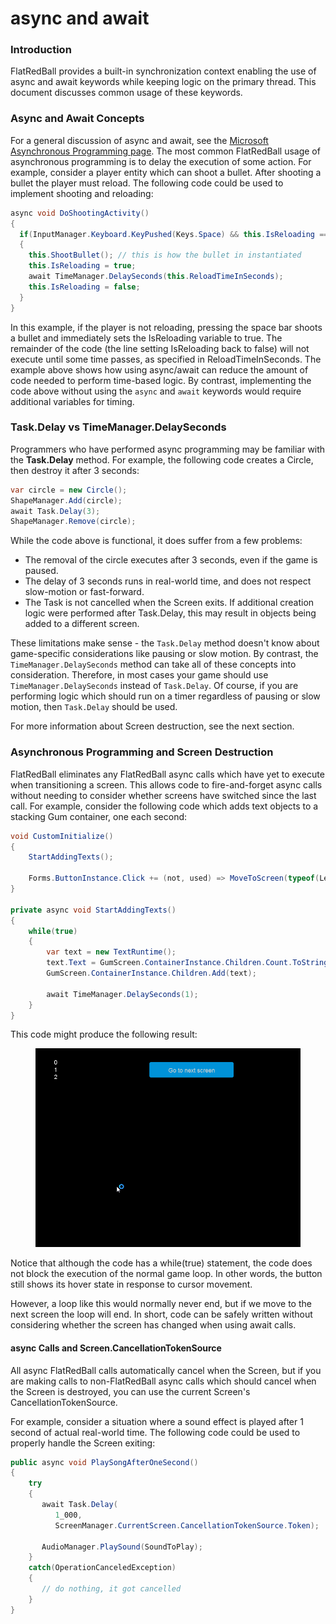 # async and await

### Introduction

FlatRedBall provides a built-in synchronization context enabling the use of async and await keywords while keeping logic on the primary thread. This document discusses common usage of these keywords.

### Async and Await Concepts

For a general discussion of async and await, see the [Microsoft Asynchronous Programming page](https://docs.microsoft.com/en-us/dotnet/csharp/programming-guide/concepts/async/). The most common FlatRedBall usage of asynchronous programming is to delay the execution of some action. For example, consider a player entity which can shoot a bullet. After shooting a bullet the player must reload. The following code could be used to implement shooting and reloading:

```csharp
async void DoShootingActivity()
{
  if(InputManager.Keyboard.KeyPushed(Keys.Space) && this.IsReloading == false)
  {
    this.ShootBullet(); // this is how the bullet in instantiated
    this.IsReloading = true;
    await TimeManager.DelaySeconds(this.ReloadTimeInSeconds);
    this.IsReloading = false;
  }
}
```

In this example, if the player is not reloading, pressing the space bar shoots a bullet and immediately sets the IsReloading variable to true. The remainder of the code (the line setting IsReloading back to false) will not execute until some time passes, as specified in ReloadTimeInSeconds. The example above shows how using async/await can reduce the amount of code needed to perform time-based logic. By contrast, implementing the code above without using the `async` and `await` keywords would require additional variables for timing.

### Task.Delay vs TimeManager.DelaySeconds

Programmers who have performed async programming may be familiar with the **Task.Delay** method. For example, the following code creates a Circle, then destroy it after 3 seconds:

```csharp
var circle = new Circle();
ShapeManager.Add(circle);
await Task.Delay(3);
ShapeManager.Remove(circle);
```

While the code above is functional, it does suffer from a few problems:

* The removal of the circle executes after 3 seconds, even if the game is paused.
* The delay of 3 seconds runs in real-world time, and does not respect slow-motion or fast-forward.
* The Task is not cancelled when the Screen exits. If additional creation logic were performed after Task.Delay, this may result in objects being added to a different screen.

These limitations make sense - the `Task.Delay` method doesn't know about game-specific considerations like pausing or slow motion. By contrast, the `TimeManager.DelaySeconds` method can take all of these concepts into consideration. Therefore, in most cases your game should use `TimeManager.DelaySeconds` instead of `Task.Delay`. Of course, if you are performing logic which should run on a timer regardless of pausing or slow motion, then `Task.Delay` should be used.

For more information about Screen destruction, see the next section.

### Asynchronous Programming and Screen Destruction

FlatRedBall eliminates any FlatRedBall async calls which have yet to execute when transitioning a screen. This allows code to fire-and-forget async calls without needing to consider whether screens have switched since the last call. For example, consider the following code which adds text objects to a stacking Gum container, one each second:

```csharp
void CustomInitialize()
{
    StartAddingTexts();

    Forms.ButtonInstance.Click += (not, used) => MoveToScreen(typeof(Level1));
}

private async void StartAddingTexts()
{
    while(true)
    {
        var text = new TextRuntime();
        text.Text = GumScreen.ContainerInstance.Children.Count.ToString();
        GumScreen.ContainerInstance.Children.Add(text);

        await TimeManager.DelaySeconds(1);
    }
}
```

This code might produce the following result:

<figure><img src="../../.gitbook/assets/2021-09-22_18-20-58.gif" alt=""><figcaption></figcaption></figure>

Notice that although the code has a while(true) statement, the code does not block the execution of the normal game loop. In other words, the button still shows its hover state in response to cursor movement.

However, a loop like this would normally never end, but if we move to the next screen the loop will end. In short, code can be safely written without considering whether the screen has changed when using await calls.

#### async Calls and Screen.CancellationTokenSource

All async FlatRedBall calls automatically cancel when the Screen, but if you are making calls to non-FlatRedBall async calls which should cancel when the Screen is destroyed, you can use the current Screen's CancellationTokenSource.

For example, consider a situation where a sound effect is played after 1 second of actual real-world time. The following code could be used to properly handle the Screen exiting:

```csharp
public async void PlaySongAfterOneSecond()
{
    try
    {
       await Task.Delay(
          1_000, 
          ScreenManager.CurrentScreen.CancellationTokenSource.Token);
   
       AudioManager.PlaySound(SoundToPlay);      
    }
    catch(OperationCanceledException)
    {
       // do nothing, it got cancelled
    }
}
```
